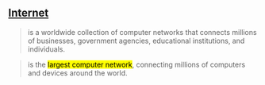 ## [Internet](WEBDEVPRELIM1.md)
> is a worldwide collection of computer networks that connects millions of businesses, government agencies, educational institutions, and individuals.

> is the <mark class="hltr-blue">largest computer network</mark>, connecting millions of computers and devices around the world.